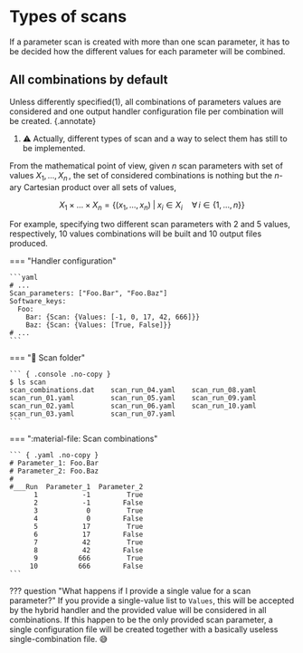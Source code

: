 # Types of scans

If a parameter scan is created with more than one scan parameter, it has to be decided how the different values for each parameter will be combined.

## All combinations by default

Unless differently specified(1), all combinations of parameters values are considered and one output handler configuration file per combination will be created.
{.annotate}

1. :warning: Actually, different types of scan and a way to select them has still to be implemented.

From the mathematical point of view, given $n$ scan parameters with set of values $X_1, ..., X_n\,$, the set of considered combinations is nothing but the $n$-ary Cartesian product over all sets of values,

$$
X_1 \times \dots \times X_n = \bigl\{(x_1, ..., x_n) \;|\; x_i \in X_i \quad\forall\, i \in \{1,...,n\} \bigr\}
$$

For example, specifying two different scan parameters with 2 and 5 values, respectively, 10 values combinations will be built and 10 output files produced.

=== "Handler configuration"

    ```yaml
    # ...
    Scan_parameters: ["Foo.Bar", "Foo.Baz"]
    Software_keys:
      Foo:
        Bar: {Scan: {Values: [-1, 0, 17, 42, 666]}}
        Baz: {Scan: {Values: [True, False]}}
    # ...
    ```

=== ":file_folder: Scan folder"

    ``` { .console .no-copy }
    $ ls scan
    scan_combinations.dat    scan_run_04.yaml    scan_run_08.yaml
    scan_run_01.yaml         scan_run_05.yaml    scan_run_09.yaml
    scan_run_02.yaml         scan_run_06.yaml    scan_run_10.yaml
    scan_run_03.yaml         scan_run_07.yaml
    ```

=== ":material-file: Scan combinations"

    ``` { .yaml .no-copy }
    # Parameter_1: Foo.Bar
    # Parameter_2: Foo.Baz
    #
    #___Run  Parameter_1  Parameter_2
          1           -1         True
          2           -1        False
          3            0         True
          4            0        False
          5           17         True
          6           17        False
          7           42         True
          8           42        False
          9          666         True
         10          666        False
    ```

??? question "What happens if I provide a single value for a scan parameter?"
    If you provide a single-value list to `Values`, this will be accepted by the hybrid handler and the provided value will be considered in all combinations.
    If this happen to be the only provided scan parameter, a single configuration file will be created together with a basically useless single-combination file. :sweat_smile:
